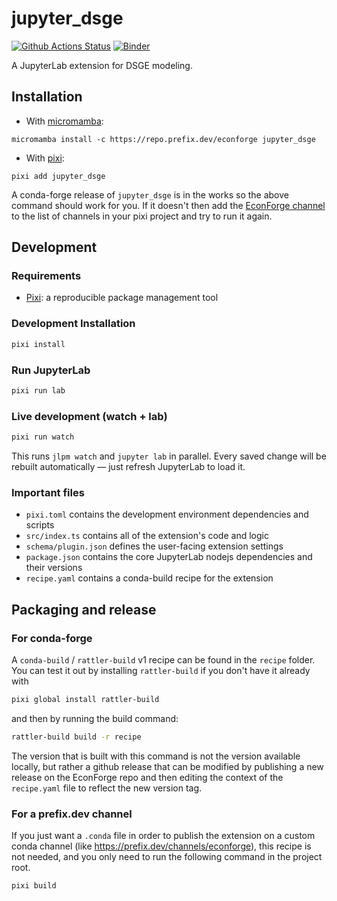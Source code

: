 # jupyter_dsge

[![Github Actions Status](/workflows/Build/badge.svg)](/actions/workflows/build.yml)
[![Binder](https://mybinder.org/badge_logo.svg)](https://mybinder.org/v2/gh//main?urlpath=lab)

A JupyterLab extension for DSGE modeling.

## Installation

- With [micromamba](https://github.com/mamba-org/micromamba-releases):

```
micromamba install -c https://repo.prefix.dev/econforge jupyter_dsge
```

- With [pixi](https://pixi.sh):

```
pixi add jupyter_dsge
```

A conda-forge release of `jupyter_dsge` is in the works so the above command should work for you. If it doesn't then add the [EconForge channel](https://repo.prefix.dev/econforge) to the list of channels in your pixi project and try to run it again.

## Development

### Requirements

- [Pixi](https://pixi.sh): a reproducible package management tool

### Development Installation

```bash
pixi install
```

### Run JupyterLab

```bash
pixi run lab
```

### Live development (watch + lab)

```bash
pixi run watch
```

This runs `jlpm watch` and `jupyter lab` in parallel.
Every saved change will be rebuilt automatically — just refresh JupyterLab to load it.

### Important files

- `pixi.toml` contains the development environment dependencies and scripts
- `src/index.ts` contains all of the extension's code and logic
- `schema/plugin.json` defines the user-facing extension settings
- `package.json` contains the core JupyterLab nodejs dependencies and their versions
- `recipe.yaml` contains a conda-build recipe for the extension

## Packaging and release

### For conda-forge

A `conda-build` / `rattler-build` v1 recipe can be found in the `recipe` folder.
You can test it out by installing `rattler-build` if you don't have it already with

```bash
pixi global install rattler-build
```

and then by running the build command:

```bash
rattler-build build -r recipe
```

The version that is built with this command is not the version available locally, but rather a github release that can be modified by publishing a new release on the EconForge repo and then editing the context of the `recipe.yaml` file to reflect the new version tag.

### For a prefix.dev channel

If you just want a `.conda` file in order to publish the extension on a custom conda channel (like https://prefix.dev/channels/econforge), this recipe is not needed, and you only need to run the following command in the project root.

```
pixi build
```
